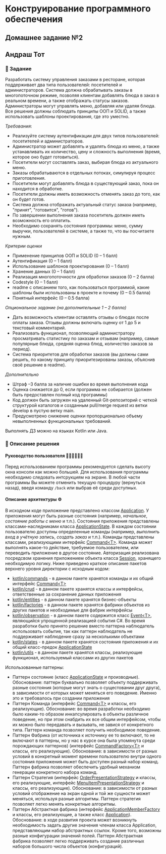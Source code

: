 # Конструирование программного обеспечения
## Домашнее задание №2
## Андраш Тот

### 📝 Задание
Разработать систему управления заказами в ресторане, которая поддерживает два типа пользователей: посетителей и администраторов. Система должна обрабатывать заказы в многопоточном режиме, позволяя клиентам добавлять блюда в заказ в реальном времени, а также отображать статусы заказов. Администраторы могут управлять меню, добавляя или удаляя блюда. Все решения должны соблюдать принципы ООП и SOLID, а также использовать шаблоны проектирования, где это уместно.


_Требования_:
- Реализуйте систему аутентификации для двух типов пользователей: посетителей и администраторов.
- Администратор может добавлять и удалять блюда из меню, а также устанавливать их количество, цену и сложность выполнения (время, которое оно будет готовиться).
- Посетители могут составлять заказ, выбирая блюда из актуального меню.
- Заказы обрабатываются в отдельных потоках, симулируя процесс приготовления.
- Посетители могут добавлять блюда в существующий заказ, пока он находится в обработке.
- Посетители должны иметь возможность отменять заказ до того, как он будет готов.
- Система должна отображать актуальный статус заказа (например, "принят", "готовится", "готов").
- По завершении выполнения заказа посетитель должен иметь возможность его оплатить.
- Необходимо сохранять состояния программы: меню, сумму выручки, пользователей в системе, а также то, что вы посчитаете нужным.


_Критерии оценки_
- Применение принципов ООП и SOLID (0 – 1 балл)
- Аутентификация (0 – 1 балл)
- Использование шаблонов проектирования (0 – 1 балл)
- Хранение данных (0 – 1 балл)
- Реализация многопоточности для обработки заказов (0 – 2 балла)
- Codestyle (0 – 1 балл)
- readme с описанием того, как пользоваться программой, какие шаблоны были использованы в проекте и почему (0 – 0.5 балла)
- Понятный интерфейс (0 – 0.5 балла)


_Опциональное задание (на дополнительные 1 – 2 балла)_
- Дать возможность клиентам оставлять отзывы о блюдах после оплаты заказа. Отзывы должны включать оценку от 1 до 5 и текстовый комментарий.
- Реализовать функционал, позволяющий администратору просматривать статистику по заказам и отзывам (например, самые популярные блюда, средняя оценка блюд, количество заказов за период).
- Система приоритетов для обработки заказов (вы должны сами решить, по какому принципу приоритезированы заказы, объяснив своё решение в readme). 

_Дополнительно_
- Штраф –3 балла за наличие ошибки во время выполнения кода
- Оценка снижается до 0, если программа не собирается (должен быть предоставлен полный код программы)
- Код должен быть загружен на удаленный Git-репозиторий с четкой структурой каталогов и созданным pull/merge request из ветки develop в пустую ветку main.
- Предусмотрено снижение оценки пропорционально объему невыполненных функциональных требований.


Выполнять ДЗ можно на языках Kotlin или Java.

### 🧩 Описание решения
#### Руководство пользователя 👩🏻‍💻👨🏻‍💻
Перед использованием программы рекомендуется сделать высоту окна консоли как можно большей. Для использования программы необходимо следовать интсрукциям на экране. В любой части программы Вы можете отменить текущую процедуру (вернуться назад),
введя команду `/back` или выбрав её среди доступных.

#### Описание архитектуры ⚙️
В исходном коде приложение представлено классом [Application](src/main/kotlin/Application.kt). У приложения могут быть разные состояния (например, _начальное_, _состояние работы с меню_ и т.п.). Состояния приложения представлены классами-наследниками класса [ApplicationState](src/main/kotlin/states/ApplicationState.kt). 
В каждом состоянии пользователю доступны определенные команды (например, _выполнить вход в учётную запись_, _создать заказ_ и т.п.). Команды представлены классами, реализующими интерфейс [Command\<T\>](src/main/kotlin/commands/Command.kt). Команда может выполнять какое-то действие,
требуемое пользователем, или переводить приложение в другое состояние. Авторизация реализована посредсвом хранения приложением объекта класса [Session](src/main/kotlin/entities/auth/Session.kt), хранящего необходимую логику. Ниже приведено краткое описание пакетов верхнего уровня
директории с исходным кодом:

- [kotlin/commands](src/main/kotlin/commands) - в данном пакете хранятся команды и их общий интерфейс [Command\<T\>](src/main/kotlin/commands/Command.kt)
- [kotlin/crud](src/main/kotlin/crud) - в данном пакете хранятся классы и интерфейсы, ответственные за сохранение данных приложения
- [kotlin/entities](src/main/kotlin/entities) - в данном пакете хранятся бизнес-объекты
- [kotlin/factories](src/main/kotlin/factories) - в данном пакете хранятся фабрики объектов из других пакетов и необходимые для фабрик интерфейсы
- [kotlin/observation](src/main/kotlin/observation) - в данном пакете содержится класс [Event\<T\>](src/main/kotlin/observation/Event.kt), являющийся упрощенной реализацией события C#. Во время разработки было принято решение вместо паттерна наблюдатель использовать событие, так как паттерн наблюдатель не поддерживает
наблюдение сразу за несколькими объектами
- [kotlin/states](src/main/kotlin/states) - в данном пакете хранятся состояния приложения и их общий класс-предок [ApplicationState](src/main/kotlin/states/ApplicationState.kt)
- [kotlin/utils](src/main/kotlin/utils) - в данном пакете хранятся классы, реализующие функционал, используемый классами из других пакетов


Использованные паттерны:

- Паттерн состояние (класс [ApplicationState](src/main/kotlin/states/ApplicationState.kt) и производные). Обоснование: паттерн буквально позволяет объекту поддерживать разные состояния (которые могут знать о сущестовании друг друга), в зависимости от которых может меняться его поведение.
Именно это и требовалось при создании приложения
- Паттерн Команда (интерфейс [Command\<T\>](src/main/kotlin/commands/Command.kt) и классы, его реализующие). Обоснование: во время разработки необходимо было каким-то образом инкапсулировать в объекты различное поведение, но при этом снабдить их все общим интерфейсом, чтобы их можно
было передавать и вызывать, не завися от конкретного типа. Паттерн команда позволяет получить необходимое поведение.
- Паттерн Фабрика (от источника к источнику ее то включают, то не включают в паттерны, но у нас в курсе она была упомянута среди порождающих паттернов) (интерфейс [CommandFactory\<T\>](src/main/kotlin/factories/commands/CommandFactory.kt) и классы, его реализующие). Обоснование: в зависимости от разных
условий в конкретный момент времени пользователю внутри одного состояния приложения может быть доступен разный набор команд. Паттерн фабрика позволяет обеспечить удобный механизм генерации конкретного набора команд.
- Паттерн Стратегия (интерфейс [OrderPresentationStrategy](src/main/kotlin/utils/orderPresentation/OrderPresentationStrategy.kt) и классы, его реализующие, интерфейс [MenuItemPresentationStrategy](src/main/kotlin/utils/menuPresentation/MenuItemPresentationStrategy.kt) и классы, его реализующие). Обоснование: в зависимости от разных условий отображение на экран одной и той же сущности может
меняться, используя разные алгоритмы. Паттерн стратегия позволяет легко менять конкретные алгоритмы.
- Паттерн Абстрактная фабрика (интерфейс [ApplicationMemberFactory](src/main/kotlin/utils/menuPresentation/MenuItemPresentationStrategy.kt) и классы, его реализующие, а также класс [Application](src/main/kotlin/Application.kt)). Обоснование: в ходе развития проекта может возникнуть необходимость задать другие значения членам класса Application,
представляющим набор абстрактных ссылок. Кроме того, возможны разные конфигурации значений полей. Паттерн Абстрактная фабрика позволяет легко поддерживать создание различных наборов большого числа объектов (конфигураций). 

